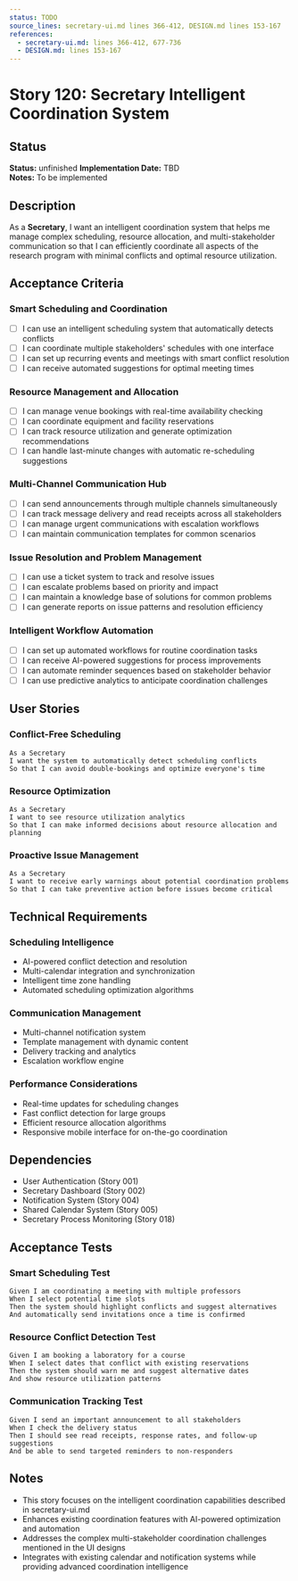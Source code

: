 ```yaml
---
status: TODO
source_lines: secretary-ui.md lines 366-412, DESIGN.md lines 153-167
references:
  - secretary-ui.md: lines 366-412, 677-736
  - DESIGN.md: lines 153-167
---
```

# Story 120: Secretary Intelligent Coordination System

## Status
**Status:** unfinished
**Implementation Date:** TBD  
**Notes:** To be implemented

## Description
As a **Secretary**, I want an intelligent coordination system that helps me manage complex scheduling, resource allocation, and multi-stakeholder communication so that I can efficiently coordinate all aspects of the research program with minimal conflicts and optimal resource utilization.

## Acceptance Criteria

### Smart Scheduling and Coordination
- [ ] I can use an intelligent scheduling system that automatically detects conflicts
- [ ] I can coordinate multiple stakeholders' schedules with one interface
- [ ] I can set up recurring events and meetings with smart conflict resolution
- [ ] I can receive automated suggestions for optimal meeting times

### Resource Management and Allocation
- [ ] I can manage venue bookings with real-time availability checking
- [ ] I can coordinate equipment and facility reservations
- [ ] I can track resource utilization and generate optimization recommendations
- [ ] I can handle last-minute changes with automatic re-scheduling suggestions

### Multi-Channel Communication Hub
- [ ] I can send announcements through multiple channels simultaneously
- [ ] I can track message delivery and read receipts across all stakeholders
- [ ] I can manage urgent communications with escalation workflows
- [ ] I can maintain communication templates for common scenarios

### Issue Resolution and Problem Management
- [ ] I can use a ticket system to track and resolve issues
- [ ] I can escalate problems based on priority and impact
- [ ] I can maintain a knowledge base of solutions for common problems
- [ ] I can generate reports on issue patterns and resolution efficiency

### Intelligent Workflow Automation
- [ ] I can set up automated workflows for routine coordination tasks
- [ ] I can receive AI-powered suggestions for process improvements
- [ ] I can automate reminder sequences based on stakeholder behavior
- [ ] I can use predictive analytics to anticipate coordination challenges

## User Stories

### Conflict-Free Scheduling
```
As a Secretary
I want the system to automatically detect scheduling conflicts
So that I can avoid double-bookings and optimize everyone's time
```

### Resource Optimization
```
As a Secretary
I want to see resource utilization analytics
So that I can make informed decisions about resource allocation and planning
```

### Proactive Issue Management
```
As a Secretary
I want to receive early warnings about potential coordination problems
So that I can take preventive action before issues become critical
```

## Technical Requirements

### Scheduling Intelligence
- AI-powered conflict detection and resolution
- Multi-calendar integration and synchronization
- Intelligent time zone handling
- Automated scheduling optimization algorithms

### Communication Management
- Multi-channel notification system
- Template management with dynamic content
- Delivery tracking and analytics
- Escalation workflow engine

### Performance Considerations
- Real-time updates for scheduling changes
- Fast conflict detection for large groups
- Efficient resource allocation algorithms
- Responsive mobile interface for on-the-go coordination

## Dependencies
- User Authentication (Story 001)
- Secretary Dashboard (Story 002)
- Notification System (Story 004)
- Shared Calendar System (Story 005)
- Secretary Process Monitoring (Story 018)

## Acceptance Tests

### Smart Scheduling Test
```
Given I am coordinating a meeting with multiple professors
When I select potential time slots
Then the system should highlight conflicts and suggest alternatives
And automatically send invitations once a time is confirmed
```

### Resource Conflict Detection Test
```
Given I am booking a laboratory for a course
When I select dates that conflict with existing reservations
Then the system should warn me and suggest alternative dates
And show resource utilization patterns
```

### Communication Tracking Test
```
Given I send an important announcement to all stakeholders
When I check the delivery status
Then I should see read receipts, response rates, and follow-up suggestions
And be able to send targeted reminders to non-responders
```

## Notes
- This story focuses on the intelligent coordination capabilities described in secretary-ui.md
- Enhances existing coordination features with AI-powered optimization and automation
- Addresses the complex multi-stakeholder coordination challenges mentioned in the UI designs
- Integrates with existing calendar and notification systems while providing advanced coordination intelligence
